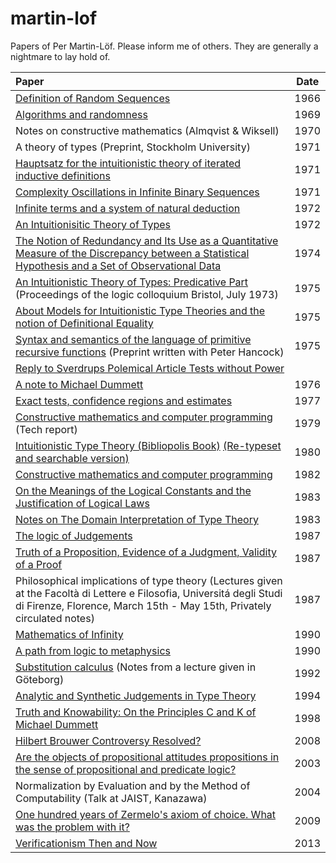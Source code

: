 martin-lof
==========

Papers of Per Martin-Löf. Please inform me of others. They are generally
a nightmare to lay hold of.

| Paper | Date |
|:------|:----:|
|[Definition of Random Sequences](pdfs/Definition-of-Random-Sequences-1966.pdf?raw=true)| 1966 |
|[Algorithms and randomness](pdfs/Algorithms-and-randomness-1969.pdf?raw=true) | 1969 |
|Notes on constructive mathematics (Almqvist & Wiksell)| 1970 |
|A theory of types (Preprint, Stockholm University)| 1971 |
|[Hauptsatz for the intuitionistic theory of iterated inductive definitions](pdfs/Hauptsatz-for-the-intuitionistic-theory-of-iterated-inductive-definitions-1971.pdf?raw=true)| 1971 |
|[Complexity Oscillations in Infinite Binary Sequences](pdfs/Complexity-Oscillations-in-Infinite-Binary-Sequences-1971.pdf?raw=true) | 1971 |
|[Infinite terms and a system of natural deduction](pdfs/Infinite-terms-and-a-system-of-natural-deduction-1972.pdf?raw=true)| 1972 |
|[An Intuitionisitic Theory of Types](pdfs/An-Intuitionisitic-Theory-of-Types-1972.pdf?raw=true)| 1972 |
|[The Notion of Redundancy and Its Use as a Quantitative Measure of the Discrepancy between a Statistical Hypothesis and a Set of Observational Data](pdfs/The-Notion-of-Redundancy-1974.pdf?raw=true) | 1974 |
|[An Intuitionistic Theory of Types: Predicative Part](pdfs/An-Intuitionisitic-Theory-of-Types-Predicative-Part-1975.pdf?raw=true) (Proceedings of the logic colloquium Bristol, July 1973) | 1975 |
|[About Models for Intuitionistic Type Theories and the notion of Definitional Equality](pdfs/About-Models-for-Intuitionistic-Type-Theories-and-the-notion-of-Definitional-Equality-1975.pdf?raw=true)| 1975 |
|[Syntax and semantics of the language of primitive recursive functions](pdfs/Syntax-and-semantics-of-the-language-of-primitive-recursive-functions-1975.pdf?raw=true) (Preprint written with Peter Hancock)| 1975 |
|[Reply to Sverdrups Polemical Article Tests without Power](pdfs/Reply-to-Sverdrups-Polemical-Article-Tests-without-Power-1975.pdf?raw=true)
|[A note to Michael Dummett](pdfs/Note-to-Michael-Dummett-1976.pdf?raw=true)| 1976 |
|[Exact tests, confidence regions and estimates](pdfs/Exact-tests-confidence-regions-and-estimates-1977.pdf?raw=true) | 1977 |
|[Constructive mathematics and computer programming](pdfs/Constructive-mathematics-and-computer-programming-1979.pdf?raw=true) (Tech report)| 1979 |
|[Intuitionistic Type Theory (Bibliopolis Book)](pdfs/Bibliopolis-Book-1980.pdf?raw=true) [(Re-typeset and searchable version)](pdfs/Bibliopolis-Book-retypeset-1980.pdf?raw=true)| 1980 |
|[Constructive mathematics and computer programming](pdfs/Constructive-mathematics-and-computer-programming-1982.pdf?raw=true)| 1982 |
|[On the Meanings of the Logical Constants and the Justification of Logical Laws](pdfs/Meanings-of-the-Logical-Constants-1983.pdf?raw=true)| 1983 |
|[Notes on The Domain Interpretation of Type Theory](pdfs/Notes-on-The-Domain-Interpretation-of-Type-Theory-1983.pdf?raw=true)| 1983 |
|[The logic of Judgements](pdfs/The-logic-of-judgements-1987.pdf?raw=true) | 1987 |
|[Truth of a Proposition, Evidence of a Judgment, Validity of a Proof](pdfs/Truth-of-a-Proposition-Evidence-of-a-Judgment-1987.pdf?raw=true)| 1987 |
|Philosophical implications of type theory (Lectures given at the Facoltà di Lettere e Filosofia, Universitá degli Studi di Firenze, Florence, March 15th - May 15th, Privately circulated notes)| 1987 |
|[Mathematics of Infinity](pdfs/Mathematics-of-Infinity.pdf?raw=true)| 1990 |
|[A path from logic to metaphysics](pdfs/A-path-from-logic-to-metaphysics-1990.pdf?raw=true) | 1990 |
|[Substitution calculus](pdfs/Substitution-calculus-1992.pdf?raw=true) (Notes from a lecture given in Göteborg)| 1992 |
|[Analytic and Synthetic Judgements in Type Theory](pdfs/Martin-Lof-Analytic-and-Synthetic-Judgements-in-Type-Theory.pdf?raw=true)| 1994 |
|[Truth and Knowability: On the Principles C and K of Michael Dummett](pdfs/Truth-and-Knowability-On-the-Principles-C-and-K-of-Michael-Dummett-1998.pdf?raw=true)| 1998 |
|[Hilbert Brouwer Controversy Resolved?](pdfs/Hilbert-Brouwer-Controversy-Resolved-2008.pdf?raw=true)| 2008 |
|[Are the objects of propositional attitudes propositions in the sense of propositional and predicate logic?](pdfs/Are-the-objects-of-propositional-attitudes-propositions-in-the-sense-of-propositional-and-predicate-logic-2003.pdf?raw=true) | 2003 |
|Normalization by Evaluation and by the Method of Computability (Talk at JAIST, Kanazawa) | 2004 |
|[One hundred years of Zermelo's axiom of choice. What was the problem with it?](pdfs/One-hundred-years-of-Zermelo-s-axiom-of-choice-what-was-the-problem-with-it-2009.pdf?raw=true)| 2009 |
|[Verificationism Then and Now](pdfs/Martin-Lof-Verificationism-Then-and-Now-2013.pdf?raw=true)| 2013 |
